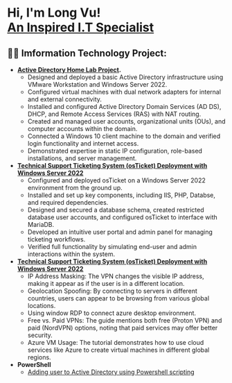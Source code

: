 <h1>Hi, I'm Long Vu! <br/><a href="https://github.com/Vu-citizen"> An Inspired I.T Specialist</a>
<h2>👨‍💻 Imformation Technology Project:</h2>

- <b> [Active Directory Home Lab Project](https://github.com/Vu-citizen/Active-Directory-homelab).</b></i>
  - Designed and deployed a basic Active Directory infrastructure using VMware Workstation and Windows Server 2022.
  - Configured virtual machines with dual network adapters for internal and external connectivity.
  - Installed and configured Active Directory Domain Services (AD DS), DHCP, and Remote Access Services (RAS) with NAT routing.
  - Created and managed user accounts, organizational units (OUs), and computer accounts within the domain.
  - Connected a Windows 10 client machine to the domain and verified login functionality and internet access.
  - Demonstrated expertise in static IP configuration, role-based installations, and server management.
- <b>[Technical Support Ticketing System (osTicket) Deployment with Windows Server 2022](https://github.com/Vu-citizen/Home-lab-OSticket-setup)</b>
  - Configured and deployed osTicket on a Windows Server 2022 environment from the ground up.
  - Installed and set up key components, including IIS, PHP, Databse, and required dependencies.
  - Designed and secured a database schema, created restricted database user accounts, and configured osTicket to interface with MariaDB.
  - Developed an intuitive user portal and admin panel for managing ticketing workflows.
  - Verified full functionality by simulating end-user and admin interactions within the system.
- <b>[Technical Support Ticketing System (osTicket) Deployment with Windows Server 2022](https://github.com/Vu-citizen/RDP-VPN)</b>
  - IP Address Masking: The VPN changes the visible IP address, making it appear as if the user is in a different location.
  - Geolocation Spoofing: By connecting to servers in different countries, users can appear to be browsing from various global locations.
  - Using window RDP to connect azure desktop environment.
  - Free vs. Paid VPNs: The guide mentions both free (Proton VPN) and paid (NordVPN) options, noting that paid services may offer better security.
  - Azure VM Usage: The tutorial demonstrates how to use cloud services like Azure to create virtual machines in different global regions.
- <b>PowerShell</b>
  - [Adding user to Active Directory using Powershell scripting](https://github.com/Vu-citizen/Powershell-AD)



